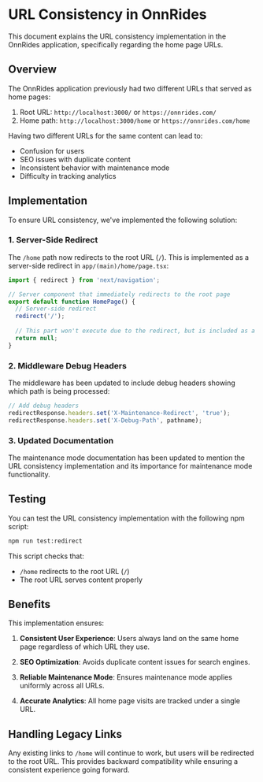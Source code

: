 # URL Consistency in OnnRides

This document explains the URL consistency implementation in the OnnRides application, specifically regarding the home page URLs.

## Overview

The OnnRides application previously had two different URLs that served as home pages:

1. Root URL: `http://localhost:3000/` or `https://onnrides.com/`
2. Home path: `http://localhost:3000/home` or `https://onnrides.com/home`

Having two different URLs for the same content can lead to:

- Confusion for users
- SEO issues with duplicate content
- Inconsistent behavior with maintenance mode
- Difficulty in tracking analytics

## Implementation

To ensure URL consistency, we've implemented the following solution:

### 1. Server-Side Redirect

The `/home` path now redirects to the root URL (`/`). This is implemented as a server-side redirect in `app/(main)/home/page.tsx`:

```typescript
import { redirect } from 'next/navigation';

// Server component that immediately redirects to the root page
export default function HomePage() {
  // Server-side redirect
  redirect('/');
  
  // This part won't execute due to the redirect, but is included as a fallback
  return null;
}
```

### 2. Middleware Debug Headers

The middleware has been updated to include debug headers showing which path is being processed:

```typescript
// Add debug headers
redirectResponse.headers.set('X-Maintenance-Redirect', 'true');
redirectResponse.headers.set('X-Debug-Path', pathname);
```

### 3. Updated Documentation

The maintenance mode documentation has been updated to mention the URL consistency implementation and its importance for maintenance mode functionality.

## Testing

You can test the URL consistency implementation with the following npm script:

```bash
npm run test:redirect
```

This script checks that:
- `/home` redirects to the root URL (`/`)
- The root URL serves content properly

## Benefits

This implementation ensures:

1. **Consistent User Experience**: Users always land on the same home page regardless of which URL they use.

2. **SEO Optimization**: Avoids duplicate content issues for search engines.

3. **Reliable Maintenance Mode**: Ensures maintenance mode applies uniformly across all URLs.

4. **Accurate Analytics**: All home page visits are tracked under a single URL.

## Handling Legacy Links

Any existing links to `/home` will continue to work, but users will be redirected to the root URL. This provides backward compatibility while ensuring a consistent experience going forward. 